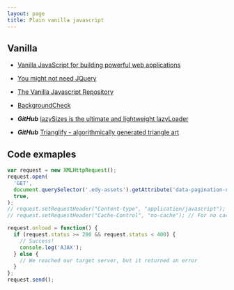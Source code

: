 ```yaml
---
layout: page
title: Plain vanilla javascript
---
```


## Vanilla

- [Vanilla JavaScript for building powerful web applications](https://plainjs.com/)

- [You might not need JQuery](http://youmightnotneedjqueryplugins.com)

- [The Vanilla Javascript Repository](http://www.vanillalist.com)

- [BackgroundCheck](http://www.kennethcachia.com/background-check/)

- **_GitHub_** [lazySizes is the ultimate and lightweight lazyLoader](http://afarkas.github.io/lazysizes/)

- **_GitHub_** [Trianglify - algorithmically generated triangle art](https://github.com/qrohlf/trianglify)

## Code exmaples

```js
var request = new XMLHttpRequest();
request.open(
  'GET',
  document.querySelector('.edy-assets').getAttribute('data-pagination-url'),
  true,
);
// request.setRequestHeader("Content-type", "application/javascript");
// request.setRequestHeader("Cache-Control", "no-cache"); // For no cache

request.onload = function() {
  if (request.status >= 200 && request.status < 400) {
    // Success!
    console.log('AJAX');
  } else {
    // We reached our target server, but it returned an error
  }
};
request.send();
```
